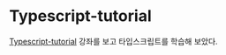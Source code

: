 # Typescript-tutorial
[Typescript-tutorial](https://www.youtube.com/playlist?list=PL4cUxeGkcC9gUgr39Q_yD6v-bSyMwKPUI) 강좌를 보고 타입스크립트를 학습해 보았다.
